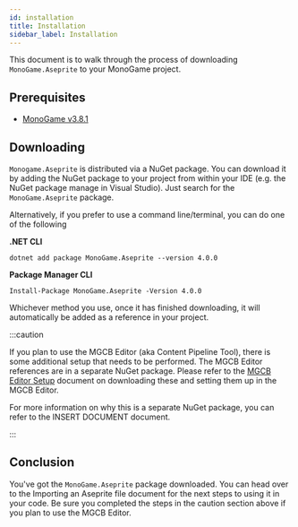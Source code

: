 ```yaml
---
id: installation
title: Installation
sidebar_label: Installation
---
```


This document is to walk through the process of downloading `MonoGame.Aseprite` to your MonoGame project.

## Prerequisites
* [MonoGame v3.8.1](https://docs.monogame.net/articles/getting_started/0_getting_started.html)

## Downloading
`Monogame.Aseprite` is distributed via a NuGet package.  You can download it by adding the NuGet package to your project from within your IDE (e.g. the NuGet package manage in Visual Studio).  Just search for the `MonoGame.Aseprite` package.

Alternatively, if you prefer to use a command line/terminal, you can do one of the following 

**.NET CLI**
```
dotnet add package MonoGame.Aseprite --version 4.0.0
```
**Package Manager CLI**
```
Install-Package MonoGame.Aseprite -Version 4.0.0
```

Whichever method you use, once it has finished downloading, it will automatically be added as a reference in your project.  

:::caution

If you plan to use the MGCB Editor (aka Content Pipeline Tool), there is some additional setup that needs to be performed.  The MGCB Editor references are in a separate NuGet package.  Please refer to the [MGCB Editor Setup](./mgcb-editor-setup) document on downloading these and setting them up in the MGCB Editor.

For more information on why this is a separate NuGet package, you can refer to the INSERT DOCUMENT document.

:::


## Conclusion
You've got the `MonoGame.Aseprite` package downloaded.  You can head over to the Importing an Aseprite file document for the next steps to using it in your code.  Be sure you completed the steps in the caution section above if you plan to use the MGCB Editor.